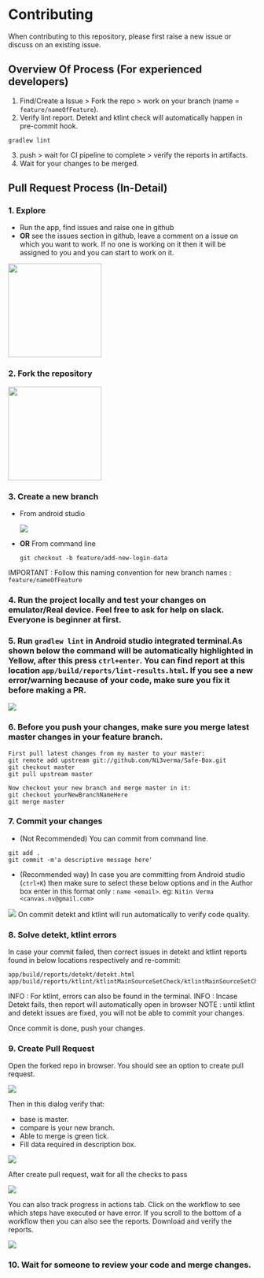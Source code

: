 # Contributing

When contributing to this repository, please first raise a new issue or discuss on an existing issue.

## Overview Of Process (For experienced developers)
1. Find/Create a Issue > Fork the repo > work on your branch (name = `feature/nameOfFeature`).
2. Verify lint report. Detekt and ktlint check will automatically happen in pre-commit hook.
```
gradlew lint
```
3. push > wait for CI pipeline to complete > verify the reports in artifacts.
4. Wait for your changes to be merged.

## Pull Request Process (In-Detail)

### 1. Explore
* Run the app, find issues and raise one in github
* **OR** see the issues section in github, leave a comment on a issue on which you want to work. If no one is working on it then it will be assigned to you and you can start to work on it.
<img src="./screenshots/contributing/section_issue.png" width="190px">

### 2. Fork the repository

<img src="./screenshots/contributing/fork.png" width="190px">

### 3. Create a new branch
* From android studio

  <img src="./screenshots/contributing/create_new_branch.png">
* **OR** From command line

  `git checkout -b feature/add-new-login-data`
  
IMPORTANT : Follow this naming convention for new branch names : `feature/nameOfFeature`

### 4. Run the project locally and test your changes on emulator/Real device. Feel free to ask for help on slack. Everyone is beginner at first.

### 5. Run `gradlew lint` in Android studio integrated terminal.As shown below the command will be automatically highlighted in Yellow, after this press `ctrl+enter`. You can find report at this location `app/build/reports/lint-results.html`. If you see a new error/warning because of your code, make sure you fix it before making a PR.
<img src="./screenshots/contributing/running_terminal_command.png">

### 6. Before you push your changes, make sure you merge latest master changes in your feature branch.
```
First pull latest changes from my master to your master:
git remote add upstream git://github.com/Ni3verma/Safe-Box.git
git checkout master
git pull upstream master

Now checkout your new branch and merge master in it:
git checkout yourNewBranchNameHere
git merge master
```

### 7. Commit your changes
* (Not Recommended) You can commit from command line.
```
git add .
git commit -m'a descriptive message here'
```
* (Recommended way) In case you are committing from Android studio (`ctrl+K`) then make sure to select these below options and in the Author box enter in this format only : `name <email>`. eg: `Nitin Verma <canvas.nv@gmail.com>`

<img src="./screenshots/contributing/commit_from_android_studio.png">
On commit detekt and ktlint will run automatically to verify code quality.

### 8. Solve detekt, ktlint errors
In case your commit failed, then correct issues in detekt and ktlint reports found in below locations respectively and re-commit:
```
app/build/reports/detekt/detekt.html
app/build/reports/ktlint/ktlintMainSourceSetCheck/ktlintMainSourceSetCheck.txt
```
INFO : For ktlint, errors can also be found in the terminal.
INFO : Incase Detekt fails, then report will automatically open in browser
NOTE : until ktlint and detekt issues are fixed, you will not be able to commit your changes.

Once commit is done, push your changes.

### 9. Create Pull Request
Open the forked repo in browser. You should see an option to create pull request.

<img src="./screenshots/contributing/pull_request_button.png">

Then in this dialog verify that:
* base is master.
* compare is your new branch.
* Able to merge is green tick.
* Fill data required in description box.

<img src="./screenshots/contributing/create_pull_request.png">

After create pull request, wait for all the checks to pass

<img src="./screenshots/contributing/pull_req_checks.png">

You can also track progress in actions tab. Click on the workflow to see which steps have executed or have error. If you scroll to the bottom of a workflow then you can also see the reports. Download and verify the reports.

<img src="./screenshots/contributing/workflow.png">

### 10. Wait for someone to review your code and merge changes.
